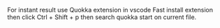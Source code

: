 For instant result use Quokka extension in vscode
Fast install extension then click Ctrl + Shift + p
then search quokka start on current file.
